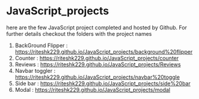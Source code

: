 ﻿# JavaScript_projects
 here are the few JavaScript project completed and hosted by Github. For further details checkout the folders with the project names

1. BackGround Flipper : https://riteshk229.github.io/JavaScript_projects/background%20flipper
2. Counter : https://riteshk229.github.io/JavaScript_projects/counter
3. Reviews : https://riteshk229.github.io/JavaScript_projects/Reviews
4. Navbar toggler : https://riteshk229.github.io/JavaScript_projects/navbar%20toggle
5. Side bar : https://riteshk229.github.io/JavaScript_projects/side%20bar
6. Modal :  https://riteshk229.github.io/JavaScript_projects/modal
